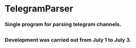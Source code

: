 # TelegramParser

### Single program for parsing telegram channels.

## 

### Development was carried out from July 1 to July 3.
